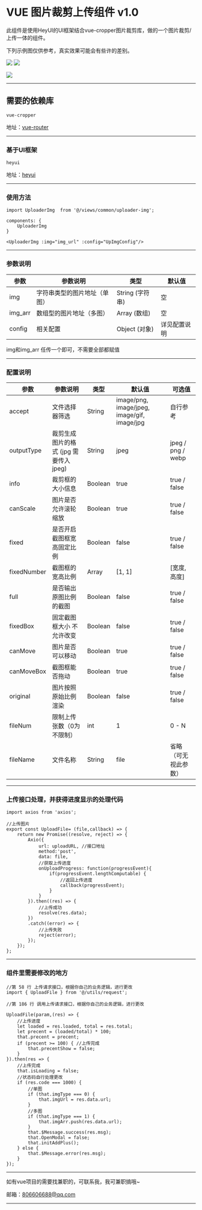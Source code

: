 # VUE 图片裁剪上传组件 v1.0

此组件是使用HeyUI的UI框架结合vue-cropper图片裁剪库，做的一个图片裁剪/上传一体的组件。

下列示例图仅供参考，真实效果可能会有些许的差别。

![](https://cdn.nlark.com/yuque/0/2019/png/285274/1575967666100-assets/web-upload/36163063-63ac-484e-88c6-f4ea9d68f6a7.png)
![](https://cdn.nlark.com/yuque/0/2019/png/285274/1575967666102-assets/web-upload/b42b65d7-907c-4600-ba38-1f219f5ac7d6.png)

![](https://cdn.nlark.com/yuque/0/2019/png/285274/1575967666257-assets/web-upload/769d4d7f-7369-41ce-908c-31ca038974a3.png)

<hr>

## 需要的依赖库
```
vue-cropper
```

地址：[vue-router](https://github.com/vuejs/vue-router "vue-router")

<hr>

### 基于UI框架
```
heyui
```

地址：[heyui](https://www.heyui.top/ "heyui")

<hr>

### 使用方法
```
import UploaderImg  from '@/views/common/uploader-img';

components: { 
    UploaderImg
}

<UploaderImg :img="img_url" :config="UpImgConfig"/>
```

<hr>

### 参数说明
| 参数 | 参数说明 | 类型 | 默认值 |
| ---- | ---- | ---- | ---- |
| img | 字符串类型的图片地址（单图） | String (字符串) | 空 |
| img_arr | 数组型的图片地址（多图） | Array (数组) | 空 |
| config | 相关配置 | Object (对象) | 详见配置说明 |

img和img_arr 任传一个即可，不需要全部都赋值

<hr>

### 配置说明
| 参数 | 参数说明 | 类型 | 默认值 | 可选值 |
| ---- | ---- | ---- | ---- | ---- |
| accept | 文件选择器筛选 | String | image/png, image/jpeg, image/gif, image/jpg | 自行参考 |
| outputType | 裁剪生成图片的格式 (jpg 需要传入jpeg) | String | jpeg | jpeg / png / webp |
| info | 裁剪框的大小信息 | Boolean | true | true / false |
| canScale | 图片是否允许滚轮缩放 | Boolean |  true | true / false |
| fixed | 是否开启截图框宽高固定比例 | Boolean | false | true / false |
| fixedNumber | 截图框的宽高比例 | Array |  [1, 1] | [宽度, 高度] |
| full | 是否输出原图比例的截图 | Boolean | false | true / false |
| fixedBox | 固定截图框大小 不允许改变 | Boolean | false | true / false |
| canMove | 图片是否可以移动 | Boolean | true | true / false |
| canMoveBox | 截图框能否拖动 | Boolean | true | true / false |
| original | 图片按照原始比例渲染 | Boolean | false | true / false |
| fileNum | 限制上传张数（0为不限制） | int | 1 | 0 - N |
| fileName | 文件名称 | String | file | 省略（可无视此参数） |

<hr>

### 上传接口处理，并获得进度显示的处理代码
```
import axios from 'axios';

//上传图片
export const UploadFile= (file,callback) => {
    return new Promise((resolve, reject) => {
        Axio({
            url: uploadURL, //接口地址
            method:'post',
            data: file,
            //获取上传进度
            onUploadProgress: function(progressEvent){
                if(progressEvent.lengthComputable) {
                    //返回上传进度
                    callback(progressEvent);
                }
            }
        }).then((res) => {
            //上传成功
            resolve(res.data);
        })
        .catch((error) => {
            //上传失败
            reject(error);
        });
    });
};

```

<hr>

### 组件里需要修改的地方
```
//第 58 行 上传请求接口，根据你自己的业务逻辑，进行更改
import { UploadFile } from '@/utils/request';  

//第 186 行 调用上传请求接口，根据你自己的业务逻辑，进行更改

UploadFile(param,(res) => {
    //上传进度
    let loaded = res.loaded, total = res.total;
    let precent = (loaded/total) * 100;
    that.precent = precent;
    if (precent >= 100) { //上传完成
        that.precentShow = false;
    }
}).then(res => {
    //上传完成
    that.isLoading = false;
    //状态码自行处理更改
    if (res.code === 1000) {
        //单图
        if (that.imgType === 0) {
            that.imgUrl = res.data.url;
        }
        //多图
        if (that.imgType === 1) {
            that.imgArr.push(res.data.url);
        }
        that.$Message.success(res.msg);
        that.OpenModal = false;
        that.initAddPlus();
    } else {
        that.$Message.error(res.msg);
    }
});

```

<hr>

如有vue项目的需要找兼职的，可联系我，我可兼职搞哦~

邮箱：806606688@qq.com

<hr>
